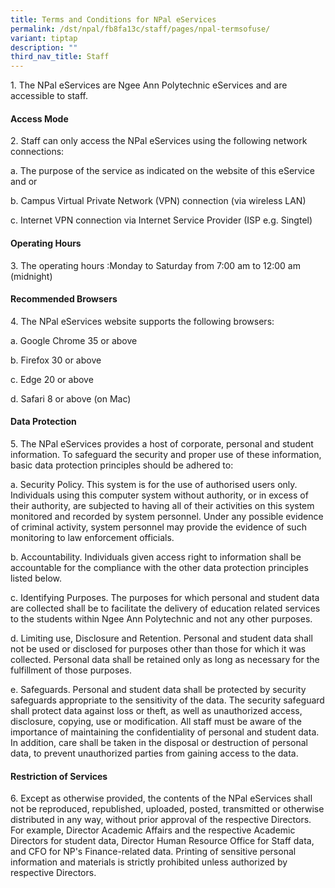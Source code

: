 ```yaml
---
title: Terms and Conditions for NPal eServices
permalink: /dst/npal/fb8fa13c/staff/pages/npal-termsofuse/
variant: tiptap
description: ""
third_nav_title: Staff
---
```

<p>1. The NPal eServices are Ngee Ann Polytechnic eServices and are accessible
to staff.</p>
<h4> Access Mode</h4>
<p>2. Staff can only access the NPal eServices using the following network
connections:</p>
<p>a. The purpose of the service as indicated on the website of this eService
and or</p>
<p>b. Campus Virtual Private Network (VPN) connection (via wireless LAN)</p>
<p>c. Internet VPN connection via Internet Service Provider (ISP e.g. Singtel)</p>
<h4>Operating Hours</h4>
<p>3. The operating hours :Monday to Saturday from 7:00 am to 12:00 am (midnight)</p>
<h4>Recommended Browsers</h4>
<p>4. The NPal eServices website supports the following browsers:</p>
<p>a. Google Chrome 35 or above</p>
<p>b. Firefox 30 or above</p>
<p>c. Edge 20 or above</p>
<p>d. Safari 8 or above (on Mac)</p>
<h4>Data Protection</h4>
<p>5. The NPal eServices provides a host of corporate, personal and student
information. To safeguard the security and proper use of these information,
basic data protection principles should be adhered to:</p>
<p>a. Security Policy. This system is for the use of authorised users only.
Individuals using this computer system without authority, or in excess
of their authority, are subjected to having all of their activities on
this system monitored and recorded by system personnel. Under any possible
evidence of criminal activity, system personnel may provide the evidence
of such monitoring to law enforcement officials.</p>
<p>b. Accountability. Individuals given access right to information shall
be accountable for the compliance with the other data protection principles
listed below.</p>
<p>c. Identifying Purposes. The purposes for which personal and student data
are collected shall be to facilitate the delivery of education related
services to the students within Ngee Ann Polytechnic and not any other
purposes.</p>
<p>d. Limiting use, Disclosure and Retention. Personal and student data shall
not be used or disclosed for purposes other than those for which it was
collected. Personal data shall be retained only as long as necessary for
the fulfillment of those purposes.</p>
<p>e. Safeguards. Personal and student data shall be protected by security
safeguards appropriate to the sensitivity of the data. The security safeguard
shall protect data against loss or theft, as well as unauthorized access,
disclosure, copying, use or modification. All staff must be aware of the
importance of maintaining the confidentiality of personal and student data.
In addition, care shall be taken in the disposal or destruction of personal
data, to prevent unauthorized parties from gaining access to the data.</p>
<h4>Restriction of Services</h4>
<p>6. Except as otherwise provided, the contents of the NPal eServices shall
not be reproduced, republished, uploaded, posted, transmitted or otherwise
distributed in any way, without prior approval of the respective Directors.
For example, Director Academic Affairs and the respective Academic Directors
for student data, Director Human Resource Office for Staff data, and CFO
for NP's Finance-related data. Printing of sensitive personal information
and materials is strictly prohibited unless authorized by respective Directors.</p>